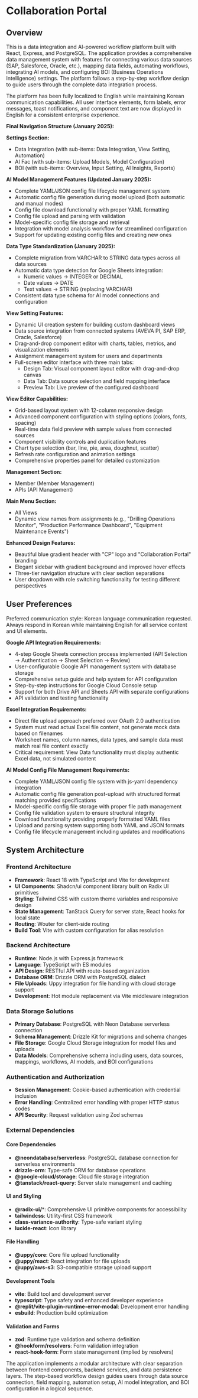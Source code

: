 # Collaboration Portal

## Overview

This is a data integration and AI-powered workflow platform built with React, Express, and PostgreSQL. The application provides a comprehensive data management system with features for connecting various data sources (SAP, Salesforce, Oracle, etc.), mapping data fields, automating workflows, integrating AI models, and configuring BOI (Business Operations Intelligence) settings. The platform follows a step-by-step workflow design to guide users through the complete data integration process.

The platform has been fully localized to English while maintaining Korean communication capabilities. All user interface elements, form labels, error messages, toast notifications, and component text are now displayed in English for a consistent enterprise experience.

**Final Navigation Structure (January 2025):**

**Settings Section:**
- Data Integration (with sub-items: Data Integration, View Setting, Automation)
- AI Fac (with sub-items: Upload Models, Model Configuration)  
- BOI (with sub-items: Overview, Input Setting, AI Insights, Reports)

**AI Model Management Features (Updated January 2025):**
- Complete YAML/JSON config file lifecycle management system
- Automatic config file generation during model upload (both automatic and manual modes)
- Config file download functionality with proper YAML formatting
- Config file upload and parsing with validation
- Model-specific config file storage and retrieval
- Integration with model analysis workflow for streamlined configuration
- Support for updating existing config files and creating new ones

**Data Type Standardization (January 2025):**
- Complete migration from VARCHAR to STRING data types across all data sources
- Automatic data type detection for Google Sheets integration:
  * Numeric values → INTEGER or DECIMAL
  * Date values → DATE
  * Text values → STRING (replacing VARCHAR)
- Consistent data type schema for AI model connections and configuration

**View Setting Features:**
- Dynamic UI creation system for building custom dashboard views
- Data source integration from connected systems (AVEVA PI, SAP ERP, Oracle, Salesforce)
- Drag-and-drop component editor with charts, tables, metrics, and visualization elements
- Assignment management system for users and departments
- Full-screen editor interface with three main tabs:
  * Design Tab: Visual component layout editor with drag-and-drop canvas
  * Data Tab: Data source selection and field mapping interface
  * Preview Tab: Live preview of the configured dashboard

**View Editor Capabilities:**
- Grid-based layout system with 12-column responsive design
- Advanced component configuration with styling options (colors, fonts, spacing)
- Real-time data field preview with sample values from connected sources
- Component visibility controls and duplication features
- Chart type selection (bar, line, pie, area, doughnut, scatter)
- Refresh rate configuration and animation settings
- Comprehensive properties panel for detailed customization

**Management Section:**
- Member (Member Management)
- APIs (API Management)

**Main Menu Section:**
- All Views
- Dynamic view names from assignments (e.g., "Drilling Operations Monitor", "Production Performance Dashboard", "Equipment Maintenance Events")

**Enhanced Design Features:**
- Beautiful blue gradient header with "CP" logo and "Collaboration Portal" branding
- Elegant sidebar with gradient background and improved hover effects
- Three-tier navigation structure with clear section separations
- User dropdown with role switching functionality for testing different perspectives

## User Preferences

Preferred communication style: Korean language communication requested. Always respond in Korean while maintaining English for all service content and UI elements.

**Google API Integration Requirements:**
- 4-step Google Sheets connection process implemented (API Selection → Authentication → Sheet Selection → Review)
- User-configurable Google API management system with database storage
- Comprehensive setup guide and help system for API configuration
- Step-by-step instructions for Google Cloud Console setup
- Support for both Drive API and Sheets API with separate configurations
- API validation and testing functionality

**Excel Integration Requirements:**
- Direct file upload approach preferred over OAuth 2.0 authentication
- System must read actual Excel file content, not generate mock data based on filenames
- Worksheet names, column names, data types, and sample data must match real file content exactly
- Critical requirement: View Data functionality must display authentic Excel data, not simulated content

**AI Model Config File Management Requirements:**
- Complete YAML/JSON config file system with js-yaml dependency integration
- Automatic config file generation post-upload with structured format matching provided specifications
- Model-specific config file storage with proper file path management
- Config file validation system to ensure structural integrity
- Download functionality providing properly formatted YAML files
- Upload and parsing system supporting both YAML and JSON formats
- Config file lifecycle management including updates and modifications

## System Architecture

### Frontend Architecture
- **Framework**: React 18 with TypeScript and Vite for development
- **UI Components**: Shadcn/ui component library built on Radix UI primitives
- **Styling**: Tailwind CSS with custom theme variables and responsive design
- **State Management**: TanStack Query for server state, React hooks for local state
- **Routing**: Wouter for client-side routing
- **Build Tool**: Vite with custom configuration for alias resolution

### Backend Architecture
- **Runtime**: Node.js with Express.js framework
- **Language**: TypeScript with ES modules
- **API Design**: RESTful API with route-based organization
- **Database ORM**: Drizzle ORM with PostgreSQL dialect
- **File Uploads**: Uppy integration for file handling with cloud storage support
- **Development**: Hot module replacement via Vite middleware integration

### Data Storage Solutions
- **Primary Database**: PostgreSQL with Neon Database serverless connection
- **Schema Management**: Drizzle Kit for migrations and schema changes
- **File Storage**: Google Cloud Storage integration for model files and uploads
- **Data Models**: Comprehensive schema including users, data sources, mappings, workflows, AI models, and BOI configurations

### Authentication and Authorization
- **Session Management**: Cookie-based authentication with credential inclusion
- **Error Handling**: Centralized error handling with proper HTTP status codes
- **API Security**: Request validation using Zod schemas

### External Dependencies

#### Core Dependencies
- **@neondatabase/serverless**: PostgreSQL database connection for serverless environments
- **drizzle-orm**: Type-safe ORM for database operations
- **@google-cloud/storage**: Cloud file storage integration
- **@tanstack/react-query**: Server state management and caching

#### UI and Styling
- **@radix-ui/***: Comprehensive UI primitive components for accessibility
- **tailwindcss**: Utility-first CSS framework
- **class-variance-authority**: Type-safe variant styling
- **lucide-react**: Icon library

#### File Handling
- **@uppy/core**: Core file upload functionality
- **@uppy/react**: React integration for file uploads
- **@uppy/aws-s3**: S3-compatible storage upload support

#### Development Tools
- **vite**: Build tool and development server
- **typescript**: Type safety and enhanced developer experience
- **@replit/vite-plugin-runtime-error-modal**: Development error handling
- **esbuild**: Production build optimization

#### Validation and Forms
- **zod**: Runtime type validation and schema definition
- **@hookform/resolvers**: Form validation integration
- **react-hook-form**: Form state management (implied by resolvers)

The application implements a modular architecture with clear separation between frontend components, backend services, and data persistence layers. The step-based workflow design guides users through data source connection, field mapping, automation setup, AI model integration, and BOI configuration in a logical sequence.